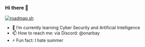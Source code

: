 ### Hi there 👋

[![roadmap.sh](https://api.roadmap.sh/v1-badge/wide/64ae8be2424d6b250997b38c?variant=dark)](https://roadmap.sh)
- 🌱 I’m currently learning Cyber Security and Artificial Intelligence
- 📫 How to reach me: via Discord: @onarbay
- ⚡ Fun fact: I hate summer

